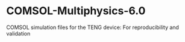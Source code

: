 # COMSOL-Multiphysics-6.0
COMSOL simulation files for the TENG device: For reproducibility and validation

